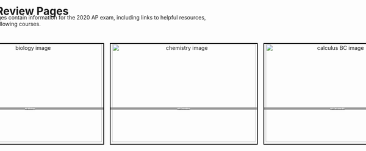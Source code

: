 <html>
     <head>
          <meta charset = "utf-8">
          <style>
               #title {
                    position: absolute;
                    left:-12%;
               }
               #subtitle {
                    position: absolute;
                    top: 100px;
                    left:-12%;
               }
               .courseLabel {
                    position: relative;
                    top: -100px;
                    font-size: 5;
                    background-color: rgba(128, 128, 128, 0.801);
                    color: white;
               }
               .coursePic {
                    position: relative;
                    width:99%;
                    margin: 0px 0px 0px 0px;
                    padding: 0px;
               }
               /* #calcPic {
                    width:96%;
               } */
               .bio_img_and_label {
                    position: absolute;
                    text-align: center;
                    width: 40%;
                    height: 263px;
                    top: 40px;
                    padding: 0px;
                    margin: 150px 0px 0px 0px;
                    left: -12%;
                    border: 2px solid black;
               }
               .chem_img_and_label {
                    position: absolute;
                    text-align: center;
                    width: 40%;
                    height: 263px;
                    top: 40px;
                    padding: 0px;
                    margin: 150px 0px 0px 0px;
                    left: 30%;
                    border: 2px solid black;
               }
               .calc_img_and_label {
                    position: absolute;
                    text-align: center;
                    width: 40%;
                    height:263px;
                    top: 40px;
                    padding: 0px;
                    margin: 150px 0px 0px 0px;
                    left: 72%;
                    border: 2px solid black;
               }
          </style>
     </head>
     <body>
          <h1 id="title">Course Review Pages</h1>
          <p id="subtitle">These review pages contain information for the 2020 AP exam, including links to helpful resources,<br> for each of the following courses.</p>
          <div id="biology" class="bio_img_and_label">
               <a target="_blank" href="biology.html">
                    <img src="https://user-images.githubusercontent.com/63515930/79056396-2afb4a80-7c24-11ea-9b60-e09ca904730d.jpg" alt="biology image" id="bioPic" class="coursePic"/>
                    <h2 class="courseLabel">AP Biology</h2>
               </a>
          </div>
          <div id="chemistry" class="chem_img_and_label">
               <a target="_blank" href="chemistry.html">
                    <img src="https://user-images.githubusercontent.com/63515930/79074404-2b462500-7cba-11ea-93bc-e48892f04e4f.png" alt="chemistry image" id="chemPic" class="coursePic"/>
                    <h2 class="courseLabel">AP Chemistry</h2>
               </a>
          </div>
          <div id="calculus" class="calc_img_and_label">
               <a target="_blank" href="calculusBC.html">
                    <img src="https://user-images.githubusercontent.com/63515930/79074622-76146c80-7cbb-11ea-8014-975b8cf10818.png" alt="calculus BC image" id="calcPic" class="coursePic"/>
                    <h2 class="courseLabel">AP Calculus BC</h2>
               </a>
          </div>
          <p><br><br><br><br><br><br><br><br><br><br><br><br><br><br><br><br><br><br><br><br><br><br><br><br><br><br><br><br></p>
     </body>
</html>

